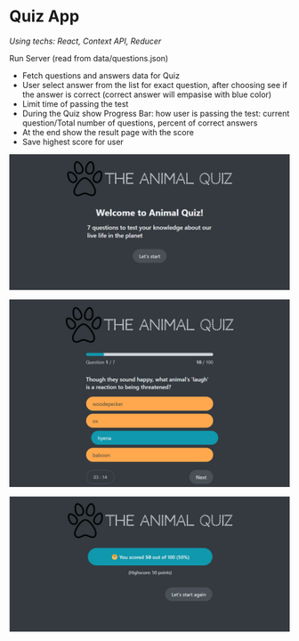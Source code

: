 # Quiz App
*Using techs: React, Context API, Reducer*

Run Server (read from data/questions.json)

- Fetch questions and answers data for Quiz
- User select answer from the list for exact question, after choosing see if the answer is correct (correct answer will empasise with blue color)
- Limit time of passing the test
- During the Quiz show Progress Bar: how user is passing the test: current question/Total number of questions, percent of correct answers
- At the end show the result page with the score
- Save highest score for user

![screen image](screen1.jpg)

![screen image](screen2.jpg)

![screen image](screen3.jpg)